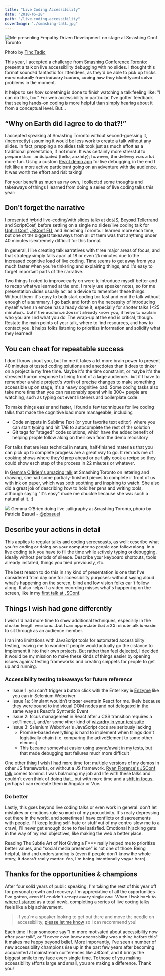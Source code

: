 ```yaml
---
title: "Live Coding Accessibility"
date: "2018-06-28"
path: "/live-coding-accessibility"
coverImage: "./smashing-talk.jpg"
---
```


![Me presenting Empathy Driven Development on stage at Smashing Conf Toronto](./smashing-talk-1024x768.jpg)

Photo by [Tiho Tadic](https://twitter.com/tihoni/status/1012015009881378817 "Twitter opens in a new window")

This year, I accepted a challenge from [Smashing Conference Toronto](https://smashingconf.com/toronto-2018 "Smashing Conf opens in a new window"): present a talk on live accessibility debugging with no slides. I thought this format sounded fantastic for attendees, as they'd be able to pick up tricks more naturally from industry leaders, seeing how they identify and solve problems in the moment.

It helps to see _how_ something is done to finish watching a talk feeling like: "I can do this, too." For web accessibility in particular, I've gotten feedback that seeing hands-on coding is more helpful than simply hearing about it from a conceptual level. But…

## “Why on Earth did I agree to do that?!”

I accepted speaking at Smashing Toronto without second-guessing it, (incorrectly) assuming it would be less work to create a talk without any slides. In fact, prepping a no slides talk took just as much effort as a traditional presentation, if not more. It was certainly more stressful to prepare than I anticipated (hello, anxiety); however, the delivery was a lot more fun. Using a custom [React demo app](https://github.com/marcysutton/empathy-driven-development "Opens in a new window") for live debugging, in the end I felt like a more active participant going on an adventure with the audience. It was worth the effort and risk taking!

For your benefit as much as my own, I collected some thoughts and takeaways of things I learned from doing a series of live coding talks this year:

## Don't forget the narrative

I presented hybrid live-coding/with slides talks at [dotJS](https://www.youtube.com/watch?v=LdKjS94ugYI "dotJS Youtube: opens in new window"), [Beyond Tellerrand](https://www.youtube.com/watch?v=WTQAI9TzBx0 "BT Conf Youtube: opens in new window") and ScriptConf, before settling on a single no slides/live coding talk for [Uphill Conf](https://www.youtube.com/watch?v=wvGvJemoDHI "Uphill Conf Youtube: opens in new window"), [JSConf EU](https://www.youtube.com/watch?v=l95VFLj3e2w "JS Conf Youtube: opens in new window"), and Smashing Toronto. I learned more each time, but one of the biggest takeaways from all of them was that anything under 40 minutes is extremely difficult for this format.

In general, I like creating talk narratives with three major areas of focus, and that strategy simply falls apart at 18 or even 25 minutes due to the increased cognitive load of live coding. Time seems to get away from you much faster when you're tinkering and explaining things, and it's easy to forget important parts of the narrative.

Two things I noted to improve early on were to introduce myself better and to recap what we learned at the end. I rarely use speaker notes, so for me presentation slides usually act as a device to remember these things. Without them, it's easy to both start coding too fast and end the talk without enough of a summary. I go back and forth on the necessity of introducing myself when an emcee has already done it, especially for shorter talks (<25 minutes)...but if the audience doesn't already know you, it helps to explain who you are and what you do. The wrap-up at the end is critical, though. Restate the main points of your talk, where to find resources, and how to contact you. It helps folks listening to prioritize information and solidify what they learned!

## You can cheat for repeatable success

I don't know about you, but for me it takes a lot more brain power to present 40 minutes of tested coding solutions and anecdotes than it does to tinker on a project in my free time. Maybe it's the time constraint, or maybe it's the stressed human response to being front of a large audience...but if I have to remember a whole project's worth of precise changes to make something accessible up on stage, it's a heavy cognitive load. Some coding tasks also take more time than you can reasonably spend while 300+ people are watching, such as typing out event listeners and boilerplate code.

To make things easier and faster, I found a few techniques for live coding talks that made the cognitive load more manageable, including:

- Code snippets in Sublime Text (or your favorite text editor), where you can start typing and hit TAB to autocomplete the rest of the solution
- Git tags for "staged" code solutions, which have the added benefit of helping people follow along on their own from the demo repository

For talks that are less technical in nature, half-finished materials that you can pick up to complete progress are a great way to go. It reminds me of cooking shows where they'd prep ahead or partially cook a recipe so they could show each step of the process in 22 minutes or whatever.

In [Gemma O'Brien's amazing talk](https://smashingconf.com/speakers/gemma-obrien "Smashing Conf opens in a new window") at Smashing Toronto on lettering and drawing, she had some partially-finished pieces to complete in front of us with ink on paper, which was both soothing and inspiring to watch. She also did a great job of describing how to hold her pens and writing tools, although saying "it's easy" made me chuckle because she was such a natural at it. :)

![](./gemma-obrien-1024x768.jpg)
Gemma O'Brien doing live calligraphy at Smashing Toronto, photo by Patricia Basuel - [@pbasuel](https://twitter.com/pbasuel/status/1012044502574489601)

## Describe your actions in detail

This applies to regular talks and coding screencasts, as well: describe what you're coding or doing on your computer so people can follow along. In a live coding talk you have to fill the time while actively typing or debugging, ideally without periods of silence. Describe your keyboard shortcuts, tools already installed, things you tried previously, etc.

The best reason to do this in any kind of presentation is one that I've considered from day one for accessibility purposes: without saying aloud what's happening on the screen, blind and low vision folks can't follow along. It also helps if a video recording misses what's happening on the screen, like in my [first talk at JSConf](https://marcysutton.com/summing-up-jsconf-eu-2014/).

## Things I wish had gone differently

I wish I'd had more time to show additional techniques, especially in the shorter length versions...but I can appreciate that a 25 minute talk is easier to sit through as an audience member.

I ran into limitations with JavaScript tools for automated accessibility testing, leaving me to wonder if people would actually go the distance to implement it into their own projects. But rather than feel dejected, I decided it would be my mission to make these kinds of things easier by opening issues against testing frameworks and creating snippets for people to get up and running.

### Accessibility testing takeaways for future reference

- Issue 1: you can't trigger a button click with the Enter key in [Enzyme](https://github.com/airbnb/enzyme/issues/441#issuecomment-398278568 "Opens in a new window") like you can in Selenium Webdriver
- Issue 1a: [Simulant](https://github.com/Rich-Harris/simulant "Opens in a new window") wouldn't trigger events in React for me, likely because they were bound to individual DOM nodes and not delegated in the same way as React's Synthetic Event
- Issue 2: focus management in React after a CSS transition requires a setTimeout, and/or some other kind of [wizardry in your test suite](https://twitter.com/brianskold/status/1009383639379922944 "Opens in a new window")
- Issue 3: Selenium Webdriver's JavaScript docs are seriously lacking
    - Promise-based everything is hard to implement when things don't logistically chain (i.e. comparing the activeElement to some other element)
    - This became somewhat easier using async/await in my tests, but that made debugging test failures much more difficult

One other thing I wish I had more time for: multiple versions of my demos in other JS frameworks, or without a JS framework. [Ryan Florence's JSConf talk](https://www.youtube.com/watch?v=CBhDdWY1uv8 "Opens in a new window") comes to mind. I was balancing my job and life with these talks and couldn't even think of doing that…but with more time and a [shift in focus](https://marcysutton.com/chapter-two-at-deque/), perhaps I can recreate them in Angular or Vue.

### Do better

Lastly, this goes beyond live coding talks or even work in general: don't let mistakes or emotions rule so much of my productivity. It's really depressing out there in the world, and sometimes I have conflicts or disagreements with people. If I keep letting self-hate or stuff out of my control slow me to a crawl, I'll never get enough done to feel satisfied. Emotional hijacking gets in the way of my real objectives, like making the web a better place.

Reading The Subtle Art of Not Giving a F\*\*\* really helped me to prioritize better values, and "social media presence" is not one of those. Being helpful, kind and understanding is (even if people don't know the whole story, it doesn't really matter. Yes, I'm being intentionally vague here).

## Thanks for the opportunities & champions

After four solid years of public speaking, I'm taking the rest of this year off for personal growth and recovery. I'm appreciative of all the opportunities I've gotten, even if I couldn't accept every single one. When I look back to [where I started](https://marcysutton.com/jsconf-2014-australia-accessibility-shadow-dom/) as a total newb, completing a series of live coding talks feels like a big achievement.

> If you're a speaker looking to get out there and move the needle on accessibility, [please let me know](https://marcysutton.com/contact/) so I can recommend you!

Each time I hear someone say "I'm more motivated about accessibility now after your talk", or "I never even knew accessibility was a thing before this" it makes me happy beyond belief. More importantly, I've seen a number of new accessibility champions rise up in the past few years after becoming acquainted at mainstream conferences like JSConf, and it brings the biggest smile to my face every single time. To those of you making accessibility efforts large and small, you are making a difference. Thank you!
